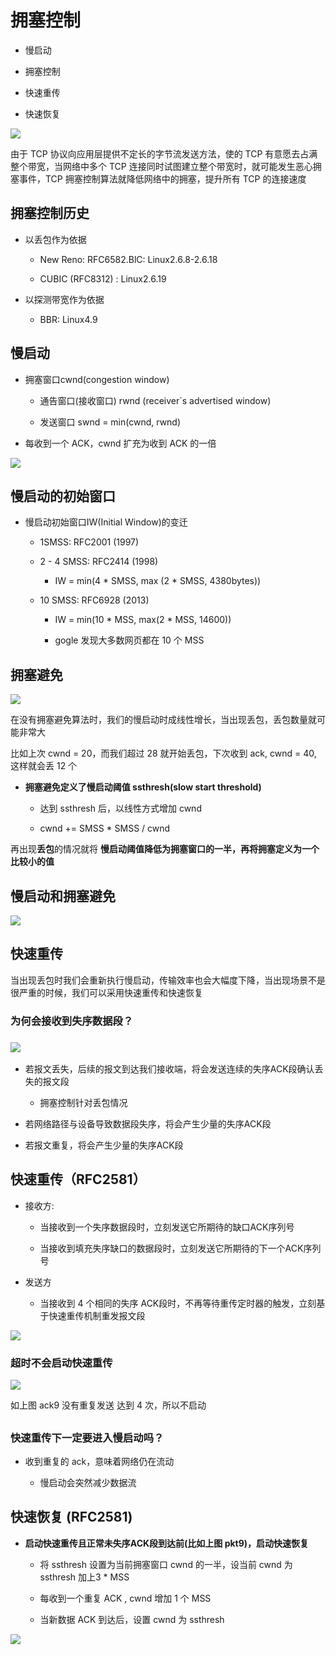 # 拥塞控制

- 慢启动

- 拥塞控制

- 快速重传

- 快速恢复

![](D:\系统默认\桌面\code\Project\k-blog\docs\public\tcp\2023-02-14-15-13-28-image.png)

由于 TCP 协议向应用层提供不定长的字节流发送方法，使的 TCP 有意愿去占满整个带宽，当网络中多个 TCP 连接同时试图建立整个带宽时，就可能发生恶心拥塞事件，TCP 拥塞控制算法就降低网络中的拥塞，提升所有 TCP 的连接速度

## 拥塞控制历史

- 以丢包作为依据
  
  - New Reno: RFC6582.BlC: Linux2.6.8-2.6.18
  
  - CUBIC (RFC8312) : Linux2.6.19

- 以探测带宽作为依据
  
  - BBR: Linux4.9

## 慢启动

- 拥塞窗口cwnd(congestion window)
  
  - 通告窗口(接收窗口) rwnd (receiver`s advertised window)
  
  - 发送窗口 swnd = min(cwnd, rwnd)

- 每收到一个 ACK，cwnd 扩充为收到 ACK 的一倍

![](D:\系统默认\桌面\code\Project\k-blog\docs\public\tcp\2023-02-14-15-56-13-image.png)

## 慢启动的初始窗口

- 慢启动初始窗口IW(Initial Window)的变迁
  
  - 1SMSS: RFC2001 (1997)
  
  - 2 - 4 SMSS: RFC2414 (1998)
    
    - IW = min(4 * SMSS, max (2 * SMSS, 4380bytes))
  
  - 10 SMSS: RFC6928 (2013)
    
    - IW = min(10 * MSS, max(2 * MSS, 14600))
    
    - gogle 发现大多数网页都在 10 个 MSS



## 拥塞避免

![](D:\系统默认\桌面\code\Project\k-blog\docs\public\tcp\2023-02-14-20-04-33-image.png)

在没有拥塞避免算法时，我们的慢启动时成线性增长，当出现丢包，丢包数量就可能非常大



比如上次 cwnd = 20，而我们超过 28 就开始丢包，下次收到 ack, cwnd = 40, 这样就会丢 12    个



- **拥塞避免定义了慢启动阈值 ssthresh(slow start threshold)**
  
  - 达到 ssthresh 后，以线性方式增加 cwnd
  
  - cwnd += SMSS * SMSS / cwnd



再出现**丢包**的情况就将 **慢启动阈值降低为拥塞窗口的一半，再将拥塞定义为一个比较小的值** 



## 慢启动和拥塞避免

![](D:\系统默认\桌面\code\Project\k-blog\docs\public\tcp\2023-02-14-20-29-05-image.png)

## 快速重传

当出现丢包时我们会重新执行慢启动，传输效率也会大幅度下降，当出现场景不是很严重的时候，我们可以采用快速重传和快速恢复

### 为何会接收到失序数据段？

### ![](D:\系统默认\桌面\code\Project\k-blog\docs\public\tcp\2023-02-14-20-34-38-image.png)

- 若报文丢失，后续的报文到达我们接收端，将会发送连续的失序ACK段确认丢失的报文段
  
  - 拥塞控制针对丢包情况

- 若网络路径与设备导致数据段失序，将会产生少量的失序ACK段

- 若报文重复，将会产生少量的失序ACK段

## 快速重传（RFC2581）

- 接收方:
  
  - 当接收到一个失序数据段时，立刻发送它所期待的缺口ACK序列号
  
  - 当接收到填充失序缺口的数据段时，立刻发送它所期待的下一个ACK序列号

- 发送方
  
  - 当接收到 4 个相同的失序 ACK段时，不再等待重传定时器的触发，立刻基于快速重传机制重发报文段

![](D:\系统默认\桌面\code\Project\k-blog\docs\public\tcp\2023-02-14-20-42-37-image.png)



### 超时不会启动快速重传

![](D:\系统默认\桌面\code\Project\k-blog\docs\public\tcp\2023-02-14-20-46-26-image.png)

如上图 ack9  没有重复发送 达到 4 次，所以不启动

## 

### 快速重传下一定要进入慢启动吗？

- 收到重复的 ack，意味着网络仍在流动
  
  - 慢启动会突然减少数据流

## 快速恢复 (RFC2581)

- **启动快速重传且正常未失序ACK段到达前(比如上图 pkt9)，启动快速恢复**
  
  - 将 ssthresh 设置为当前拥塞窗口 cwnd 的一半，设当前 cwnd 为 ssthresh 加上3 * MSS
  
  - 每收到一个重复 ACK , cwnd 增加 1 个 MSS
  
  - 当新数据 ACK 到达后，设置 cwnd 为 ssthresh

![](D:\系统默认\桌面\code\Project\k-blog\docs\public\tcp\2023-02-14-20-53-39-image.png)
